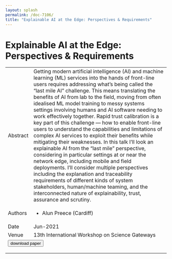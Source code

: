 ```yaml
---
layout: splash
permalink: /doc-7106/
title: "Explainable AI at the Edge: Perspectives & Requirements"
---
```


# Explainable AI at the Edge: Perspectives & Requirements

<table>
    <tbody>
    <tr>
        <td>Abstract</td>
        <td>Getting modern artificial intelligence (AI) and machine learning (ML) services into the hands of front-line users requires addressing what’s being called the “last mile AI” challenge. This means translating the benefits of AI from lab to the field, moving from often idealised ML model training to messy systems settings involving humans and AI software needing to work effectively together. Rapid trust calibration is a key part of this challenge — how to enable front-line users to understand the capabilities and limitations of complex AI services to exploit their benefits while mitigating their weaknesses. In this talk I’ll look an explainable AI from the “last mile” perspective, considering in particular settings at or near the network edge, including mobile and field deployments. I’ll consider multiple perspectives including the explanation and traceability requirements of different kinds of system stakeholders, human/machine teaming, and the interconnected nature of explainability, trust, assurance and scrutiny.</td>
    </tr>
    <tr>
        <td>Authors</td>
        <td>
            <ul>
                <li>Alun Preece (Cardiff)</li>
            </ul>
        </td>
    </tr>
    <tr>
        <td>Date</td>
        <td>Jun-2021</td>
    </tr>
    <tr>
        <td>Venue</td>
        <td>13th International Workshop on Science Gateways</td>
    </tr>
    <tr>
        <td colspan="2">
            <form method="get" action="https://iwsgateways.github.io/iwsg2021/programme.html">
                <button type="submit">download paper</button>
            </form>
        </td>
    </tr>
    </tbody>
</table>
